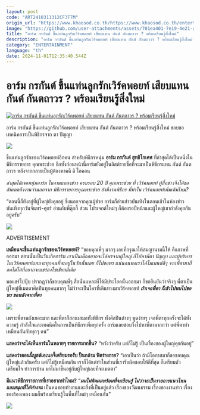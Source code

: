 ```yaml
---
layout: post
code: "ART2410311312CF3T7M"
origin_url: "https://www.khaosod.co.th/https://www.khaosod.co.th/entertainment/news_9484981"
image: "https://github.com/user-attachments/assets/701ea401-7e19-4e21-a2d4-13ec73761fa9"
title: "อาร์ม กรกันต์ ขึ้นแท่นลูกรักเวิร์คพอยท์ เสียบแทน กันต์ กันตถาวร ? พร้อมเรียนรู้สิ่งใหม่"
description: "อาร์ม กรกันต์ ขึ้นแท่นลูกรักเวิร์คพอยท์ เสียบแทน กันต์ กันตถาวร ? พร้อมเรียนรู้สิ่งใหม่ ชอบขอเทคนิคการเป็นพิธีกรจาก ตา ปัญญา"
category: "ENTERTAINMENT"
language: "th"
date: 2024-11-01T12:35:40.544Z
---
```


# อาร์ม กรกันต์ ขึ้นแท่นลูกรักเวิร์คพอยท์ เสียบแทน กันต์ กันตถาวร ? พร้อมเรียนรู้สิ่งใหม่

[![อาร์ม กรกันต์ ขึ้นแท่นลูกรักเวิร์คพอยท์ เสียบแทน กันต์ กันตถาวร ? พร้อมเรียนรู้สิ่งใหม่](https://www.khaosod.co.th/wpapp/uploads/2024/10/arm.jpg "อาร์ม กรกันต์ ขึ้นแท่นลูกรักเวิร์คพอยท์ เสียบแทน กันต์ กันตถาวร ? พร้อมเรียนรู้สิ่งใหม่")](https://www.khaosod.co.th/wpapp/uploads/2024/10/arm.jpg)

อาร์ม กรกันต์ ขึ้นแท่นลูกรักเวิร์คพอยท์ เสียบแทน กันต์ กันตถาวร ? พร้อมเรียนรู้สิ่งใหม่ ชอบขอเทคนิคการเป็นพิธีกรจาก ตา ปัญญา

![](https://www.khaosod.co.th/wpapp/uploads/2024/10/133495_0.jpg)

ขึ้นแท่นลูกรักของเวิร์คพอยท์อีกคน สำหรับพิธีกรหนุ่ม **อาร์ม กรกันต์ สุทธิโกเศศ** ที่ล่าสุดได้เป็นหนึ่งในพิธีกรรายการ คุณพระช่วย อีกทั้งก่อนหน้านี้อาร์มยังอยู่ในลิสต์รายชื่อที่จะมาเป็นพิธีกรแทน กันต์ กันตถาวร หลังจากกลายเป็นผู้ต้องหาคดี ดิ ไอคอน

_ล่าสุดได้เจอหนุ่มอาร์ม ในงานแถลงข่าว ครบรอบ 20 ปี คุณพระช่วย ที่ เวิร์คพอยท์ ผู้สื่อข่าวจึงได้ขออัพเดตถึงงานว่านอกจาก พิธีกรรายการคุณพระช่วย ยังมีงานพิธีกร ที่ทำใน เวิร์คพอยท์เพิ่มเติมไหม?_

“ตอนนี้ก็ยังอยู่ที่ผู้ใหญ่ยังคุยอยู่ ซึ่งนอกจากคุณผู้ช่วย อาร์มก็อ่านข่าวบันเทิงในตอนเช้าในห้องข่าวบันเทิงทุกวันจันทร์-ศุกร์ อ่านกับพี่ตุ๊กกี้ ส่วน โปรเจกต์ใหม่ๆ ก็ต้องรอปีหน้าและผู้ใหญ่เขากำลังคุยกันอยู่ครับ”

![](https://www.khaosod.co.th/wpapp/uploads/2024/10/Snapinsta.app_459006321_18463510246012570_2236272197873030511_n_1080.jpg)

ADVERTISEMENT

**เหมือนจะขึ้นแท่นลูกรักของเวิร์คพอยท์?** “ขอบคุณพี่ๆ มากๆ เลยที่กรุณาให้สมญานามนี้ให้ คือภาพที่ออกมา ตอนนั้นเป็นวันเกิดอาร์ม _เราเป็นเด็กอยากจะได้พรจากผู้ใหญ่ ก็ไปหาพี่ตา ปัญญา และผู้บริหารในเวิร์คพอยท์แทบจะทุกคนที่จะอยู่ในวันนั้นเลย ก็ไปขอพร แน่นอนพอเราได้โมเมนต์ดีๆ จากพี่ตามาก็อดไม่ได้ที่อยากจะแชร์ลงโซเชียลมีเดีย_

พอแชร์ไปปุ๊บ ปรากฏว่าก็ขอบคุณพี่ๆ สื่อนั่นแหละที่ได้มีประโยคนั้นออกมา ก็ขอยืนยันว่าจริงๆ พี่ตาเป็นผู้ใหญ่ที่เมตตาศิลปินทุกคนมากๆ ไม่ว่าจะเป็นใครที่เดินทางมาเวิร์คพอยท์ _**ถ้าเจอพี่ตา ก็เข้าไปพบไปขอพร ขอพลังจากพี่ตา**_

![](https://www.khaosod.co.th/wpapp/uploads/2024/10/Screenshot-2024-10-31-181658.png)

เพราะพี่ตาพลังเยอะมาก และพี่ตาก็สอนเสมอทั้งพิธีกร ทั้งศิลปินต่างๆ พูดง่ายๆ เจอพี่ตาทุกครั้งจะได้ทั้งความรู้ กำลังใจและเทคนิคในการเป็นพิธีกรเพิ่มทุกครั้ง อาร์มเลยชอบวิ่งไปหาพี่ตามากกว่า แต่พี่ตาทำเหมือนกันกับทุกๆ คน”

**แสดงว่าจะได้เห็นอาร์มในหลายๆ รายการมากขึ้น?** “หวังว่าครับ แต่ก็ไม่รู้ เป็นเรื่องของผู้ใหญ่คุยกันอยู่”

**แสดงว่าตอนนี้บูสต์เอเนอจี้เตรียมรอรับ ปั้นกล้าม ฟิตร่างกาย?** “เอาเป็นว่า ถ้ามีโอกาสมาก็ขอขอบคุณผู้ใหญ่แล้วกันครับ แต่ก็ไม่รู้เหมือนกัน เราก็ได้แต่ทำในส่วนที่เรารับผิดชอบให้ดีที่สุด ก็เตรียมตัว เตรียมใจ ทำการบ้าน มาไม่มาขึ้นอยู่กับผู้ใหญ่เลยที่จะเมตตา”

**มีแนวพิธีกรรายการที่เราอยากทำไหม?** “_**ผมไม่ติดผมพร้อมที่จะเรียนรู้ ไม่ว่าจะเป็นรายการแนวไหน และสนุกที่ได้ทำงาน**_ เป็นคนชอบทำงานและสิ่งที่เป็นอยู่แล้ว เรื่องของวัฒนธรรม เรื่องของงานข่าว เรื่องของร้องเพลง ผมก็พร้อมเรียนรู้ในพื้นที่ใหม่ๆ เหมือนกัน”

![](https://www.khaosod.co.th/wpapp/uploads/2024/10/Snapinsta.app_458772720_18463510267012570_3378263798731733833_n_1080.jpg)